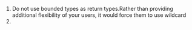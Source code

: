 1. Do not use bounded types as return types.Rather than providing additional flexibility of your users, it would force them to use wildcard 
2. 


<!--stackedit_data:
eyJoaXN0b3J5IjpbLTE2MDI4ODY3MDksMjA0MDI5NzYyMl19
-->
